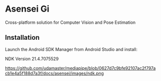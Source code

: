 
# Asensei Gi

Cross-platform solution for Computer Vision and Pose Estimation


## Installation

Launch the Android SDK Manager from Android Studio and install:

NDK Version 21.4.7075529

https://github.com/udamaster/mediapipe/blob/0627d7c9bfe92107ac2f797acb1e4a5f188d7a3f/docs/asensei/images/ndk.png

